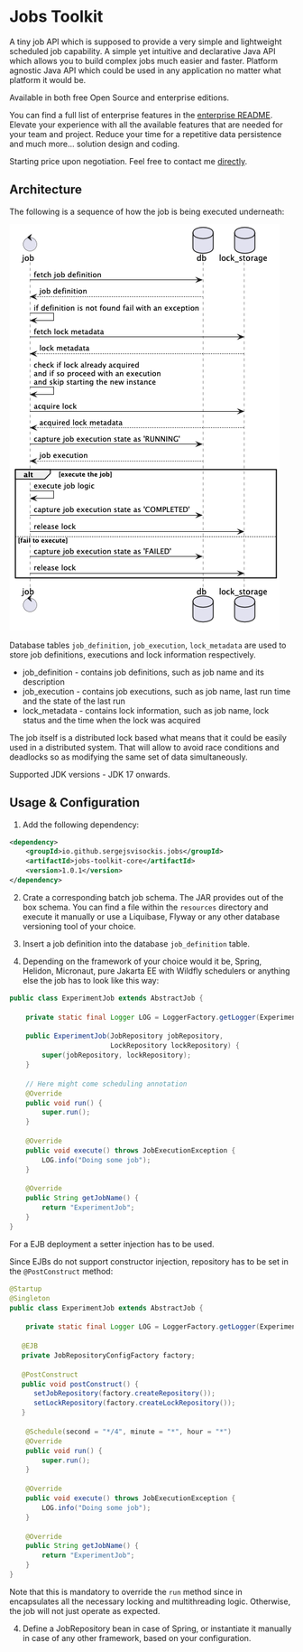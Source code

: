 # Jobs Toolkit

A tiny job API which is supposed to provide a very simple and lightweight scheduled job capability. A simple yet
intuitive and declarative Java API which allows you to build complex jobs much easier and faster.
Platform agnostic Java API which could be used in any application no matter what platform it would be.

Available in both free Open Source and enterprise editions.

You can find a full list of enterprise features in the [enterprise README](./enterprise.md). Elevate your experience
with all the available features that are needed for your team and project.
Reduce your time for a repetitive data persistence and much more... solution design and coding.

Starting price upon negotiation. Feel free to contact me [directly](mailto:sergei.visotsky@gmail.com).

## Architecture

The following is a sequence of how the job is being executed underneath:

![Sequence diagram](./docs/sequence.png)

Database tables `job_definition`, `job_execution`, `lock_metadata` are used to store job definitions, executions and
lock information respectively.
* job_definition - contains job definitions, such as job name and its description
* job_execution - contains job executions, such as job name, last run time and the state of the last run
* lock_metadata - contains lock information, such as job name, lock status and the time when the lock was acquired

The job itself is a distributed lock based what means that it could be easily used in a distributed system.
That will allow to avoid race conditions and deadlocks so as modifying the same set of data simultaneously.

Supported JDK versions - JDK 17 onwards.

## Usage & Configuration

1. Add the following dependency:
```xml
<dependency>
    <groupId>io.github.sergejsvisockis.jobs</groupId>
    <artifactId>jobs-toolkit-core</artifactId>
    <version>1.0.1</version>
</dependency>
```

2. Crate a corresponding batch job schema. The JAR provides out of the box schema.
   You can find a file within the `resources` directory and execute it manually or use a Liquibase, 
   Flyway or any other database versioning tool of your choice.
3. Insert a job definition into the database `job_definition` table.

3. Depending on the framework of your choice would it be, Spring, Helidon, Micronaut, pure Jakarta EE with Wildfly 
   schedulers or anything else the job has to look like this way:
```java
public class ExperimentJob extends AbstractJob {

    private static final Logger LOG = LoggerFactory.getLogger(ExperimentJob.class);

    public ExperimentJob(JobRepository jobRepository, 
                         LockRepository lockRepository) {
        super(jobRepository, lockRepository);
    }

    // Here might come scheduling annotation
    @Override
    public void run() {
        super.run();
    }

    @Override
    public void execute() throws JobExecutionException {
        LOG.info("Doing some job");
    }

    @Override
    public String getJobName() {
        return "ExperimentJob";
    }
}
```

For a EJB deployment a setter injection has to be used. 

Since EJBs do not support constructor injection, repository has to be set in the `@PostConstruct` method:
```java
@Startup
@Singleton
public class ExperimentJob extends AbstractJob {

    private static final Logger LOG = LoggerFactory.getLogger(ExperimentJob.class);

   @EJB
   private JobRepositoryConfigFactory factory;

   @PostConstruct
   public void postConstruct() {
      setJobRepository(factory.createRepository());
      setLockRepository(factory.createLockRepository());
   }

    @Schedule(second = "*/4", minute = "*", hour = "*")
    @Override
    public void run() {
        super.run();
    }

    @Override
    public void execute() throws JobExecutionException {
        LOG.info("Doing some job");
    }

    @Override
    public String getJobName() {
        return "ExperimentJob";
    }
}
```

Note that this is mandatory to override the `run` method since in encapsulates all the necessary 
locking and multithreading logic. Otherwise, the job will not just operate as expected.

4. Define a JobRepository bean in case of Spring, or instantiate it manually in case of any other framework,
   based on your configuration.